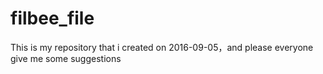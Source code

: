 # filbee_file
This is my repository that i created on 2016-09-05，and please everyone give me some suggestions
